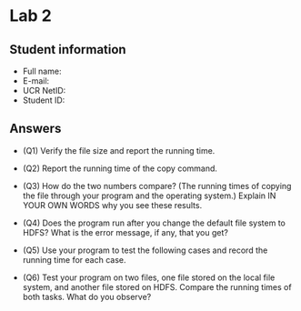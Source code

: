 # Lab 2

## Student information

* Full name:
* E-mail:
* UCR NetID:
* Student ID:

## Answers

* (Q1) Verify the file size and report the running time.

* (Q2) Report the running time of the copy command.

* (Q3) How do the two numbers compare? (The running times of copying the file through your program and the operating system.) Explain IN YOUR OWN WORDS why you see these results.

* (Q4) Does the program run after you change the default file system to HDFS? What is the error message, if any, that you get?

* (Q5) Use your program to test the following cases and record the running time for each case.

* (Q6) Test your program on two files, one file stored on the local file system, and another file stored on HDFS. Compare the running times of both tasks. What do you observe?
